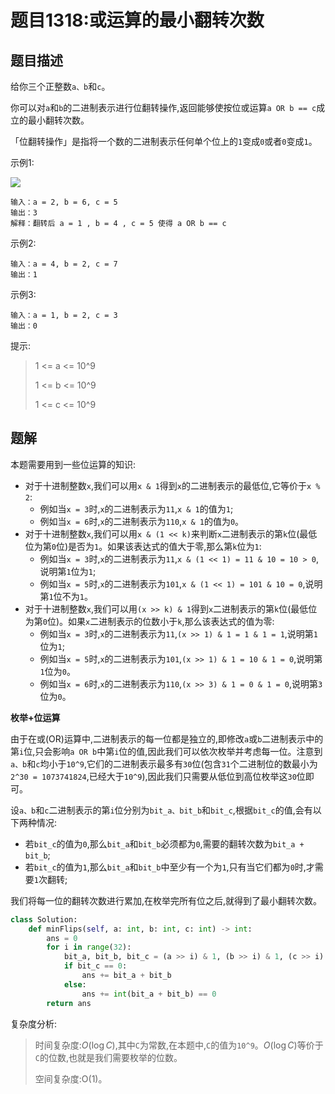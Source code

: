 # 题目1318:或运算的最小翻转次数

## 题目描述

给你三个正整数`a、b`和`c`。

你可以对`a`和`b`的二进制表示进行位翻转操作,返回能够使按位或运算`a OR b == c`成立的最小翻转次数。

「位翻转操作」是指将一个数的二进制表示任何单个位上的`1`变成`0`或者`0`变成`1`。

 示例1:

![](http://assets.leetcode-cn.com/aliyun-lc-upload/uploads/2020/01/11/sample_3_1676.png)

```
输入：a = 2, b = 6, c = 5
输出：3
解释：翻转后 a = 1 , b = 4 , c = 5 使得 a OR b == c
```

示例2:

```
输入：a = 4, b = 2, c = 7
输出：1
```

示例3:

```
输入：a = 1, b = 2, c = 3
输出：0
```

提示:

> 1 <= a <= 10^9
> 
> 1 <= b <= 10^9
> 
> 1 <= c <= 10^9

## 题解

本题需要用到一些位运算的知识:

- 对于十进制整数`x`,我们可以用`x & 1`得到`x`的二进制表示的最低位,它等价于`x % 2`:
    * 例如当`x = 3`时,`x`的二进制表示为`11`,`x & 1`的值为`1`;
    * 例如当`x = 6`时,`x`的二进制表示为`110`,`x & 1`的值为`0`。
- 对于十进制整数`x`,我们可以用`x & (1 << k)`来判断`x`二进制表示的第`k`位(最低位为第`0`位)是否为`1`。如果该表达式的值大于零,那么第`k`位为`1`:
    * 例如当`x = 3`时,`x`的二进制表示为`11`,`x & (1 << 1) = 11 & 10 = 10 > 0`,说明第`1`位为`1`;
    * 例如当`x = 5`时,`x`的二进制表示为`101`,`x & (1 << 1) = 101 & 10 = 0`,说明第`1`位不为`1`。
- 对于十进制整数`x`,我们可以用`(x >> k) & 1`得到`x`二进制表示的第`k`位(最低位为第`0`位)。如果`x`二进制表示的位数小于`k`,那么该表达式的值为零:
    * 例如当`x = 3`时,`x`的二进制表示为`11`,`(x >> 1) & 1 = 1 & 1 = 1`,说明第`1`位为`1`;
    * 例如当`x = 5`时,`x`的二进制表示为`101`,`(x >> 1) & 1 = 10 & 1 = 0`,说明第`1`位为`0`。
    * 例如当`x = 6`时,`x`的二进制表示为`110`,`(x >> 3) & 1 = 0 & 1 = 0`,说明第`3`位为`0`。

**枚举+位运算**

由于在或(OR)运算中,二进制表示的每一位都是独立的,即修改`a`或`b`二进制表示中的第`i`位,只会影响`a OR b`中第`i`位的值,因此我们可以依次枚举并考虑每一位。注意到`a、b`和`c`均小于`10^9`,它们的二进制表示最多有`30`位(包含`31`个二进制位的数最小为`2^30 = 1073741824`,已经大于`10^9`),因此我们只需要从低位到高位枚举这`30`位即可。

设`a、b`和`c`二进制表示的第`i`位分别为`bit_a、bit_b`和`bit_c`,根据`bit_c`的值,会有以下两种情况:

- 若`bit_c`的值为`0`,那么`bit_a`和`bit_b`必须都为`0`,需要的翻转次数为`bit_a + bit_b`;
- 若`bit_c`的值为`1`,那么`bit_a`和`bit_b`中至少有一个为`1`,只有当它们都为`0`时,才需要`1`次翻转;

我们将每一位的翻转次数进行累加,在枚举完所有位之后,就得到了最小翻转次数。

```python
class Solution:
    def minFlips(self, a: int, b: int, c: int) -> int:
        ans = 0
        for i in range(32):
            bit_a, bit_b, bit_c = (a >> i) & 1, (b >> i) & 1, (c >> i) & 1
            if bit_c == 0:
                ans += bit_a + bit_b
            else:
                ans += int(bit_a + bit_b) == 0
        return ans
```

复杂度分析:

> 时间复杂度:$O(\log C)$,其中`C`为常数,在本题中,`C`的值为`10^9`。$O(\log C)$等价于`C`的位数,也就是我们需要枚举的位数。
> 
> 空间复杂度:O(1)。
